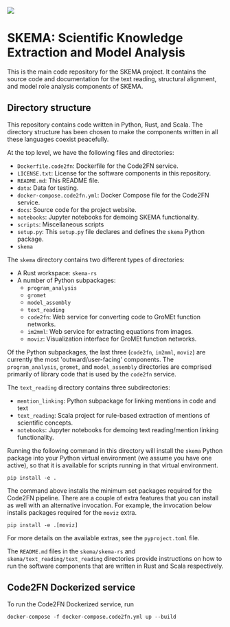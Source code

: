 ![](http://ci.kraken.sista.arizona.edu/api/badges/ml4ai/skema/status.svg)

# SKEMA: Scientific Knowledge Extraction and Model Analysis

This is the main code repository for the SKEMA project. It contains the source
code and documentation for the text reading, structural alignment, and model
role analysis components of SKEMA.

## Directory structure

This repository contains code written in Python, Rust, and Scala. The directory
structure has been chosen to make the components written in all these languages
coexist peacefully.

At the top level, we have the following files and directories:

- `Dockerfile.code2fn`: Dockerfile for the Code2FN service.
- `LICENSE.txt`: License for the software components in this repository.
- `README.md`: This README file.
- `data`: Data for testing.
- `docker-compose.code2fn.yml`: Docker Compose file for the Code2FN service.
- `docs`: Source code for the project website.
- `notebooks`: Jupyter notebooks for demoing SKEMA functionality.
- `scripts`: Miscellaneous scripts
- `setup.py`: This `setup.py` file declares and defines the `skema` Python package.
- `skema`

The `skema` directory contains two different types of directories:
- A Rust workspace: `skema-rs`
- A number of Python subpackages:
    - `program_analysis`
    - `gromet`
    - `model_assembly`
    - `text_reading`
    - `code2fn`: Web service for converting code to GroMEt function networks.
    - `im2mml`: Web service for extracting equations from images.
    - `moviz`: Visualization interface for GroMEt function networks.

Of the Python subpackages, the last three (`code2fn`, `im2mml`, `moviz`) are
currently the most 'outward/user-facing' components. The `program_analysis`,
`gromet`, and `model_assembly` directories are comprised primarily of library
code that is used by the `code2fn` service.

The `text_reading` directory contains three subdirectories:
- `mention_linking`: Python subpackage for linking mentions in code and text
- `text_reading`: Scala project for rule-based extraction of mentions of scientific concepts.
- `notebooks`: Jupyter notebooks for demoing text reading/mention linking functionality.

Running the following command in this directory will install the `skema` Python
package into your Python virtual environment (we assume you have one active),
so that it is available for scripts running in that virtual environment.

```
pip install -e .
```

The command above installs the minimum set packages required for the Code2FN
pipeline. There are a couple of extra features that you can install as well
with an alternative invocation. For example, the invocation below installs
packages required for the `moviz` extra.


```
pip install -e .[moviz]
```

For more details on the available extras, see the `pyproject.toml` file.

The `README.md` files in the `skema/skema-rs` and
`skema/text_reading/text_reading` directories provide instructions on how to
run the software components that are written in Rust and Scala respectively.

## Code2FN Dockerized service

To run the Code2FN Dockerized service, run

```
docker-compose -f docker-compose.code2fn.yml up --build
```
